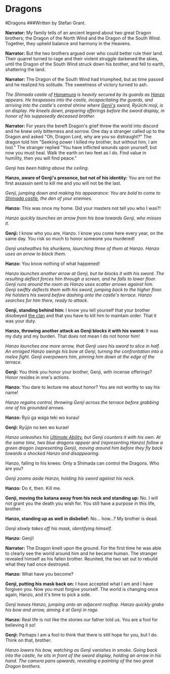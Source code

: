 # Dragons

#Dragons
###Written by Stefan Grant.

**Narrator:** My family tells of an ancient legend about two great Dragon brothers; the Dragon of the North Wind and the Dragon of the South Wind. Together, they upheld balance and harmony in the Heavens.

**Narrator:** But the two brothers argued over who could better rule their land. Their quarrel turned to rage and their violent struggle darkened the skies, until the Dragon of the South Wind struck down his brother, and fell to earth, shattering the land.

**Narrator:** The Dragon of the South Wind had triumphed, but as time passed and he realized his solitude. The sweetness of victory turned to ash.

*The Shimada castle of [Hanamura](https://overwatch.gamepedia.com/Hanamura) is heavily secured by its guards as [Hanzo](https://overwatch.gamepedia.com/Hanzo) appears. He trespasses into the castle, incapacitating the guards, and arriving into the castle's central shrine where [Genji's](https://overwatch.gamepedia.com/Genji) sword, Ryūichi moji, is on display. He kneels down, preparing offerings before the sword display, in honor of his supposedly deceased brother.*

**Narrator:** For years the bereft Dragon's grief threw the world into discord and he knew only bitterness and sorrow. One day a stranger called up to the Dragon and asked "Oh, Dragon Lord, why are you so distraught?" The dragon told him "Seeking power I killed my brother, but without him, I am lost." The stranger replied "You have inflicted wounds upon yourself, but now you must heal. Walk the earth on two feet as I do. Find value in humility, then you will find peace."

*Genji has been hiding above the ceiling.*

**Hanzo, aware of Genji's presence, but not of his identity:** You are not the first assassin sent to kill me and you will not be the last.

*Genji, jumping down and making his appearance: You are bold to come to [Shimada castle](https://overwatch.gamepedia.com/Hanamura), the den of your enemies.*

**Hanzo:** This was once my home. Did your masters not tell you who I was?!

*Hanzo quickly launches an arrow from his bow towards Genji, who misses it.*

**Genji:** I know who you are, Hanzo. I know you come here every year, on the same day. You risk so much to honor someone you murdered!

*Genji unsheathes his shurikens, launching three of them at Hanzo. Hanzo uses an arrow to block them.*

**Hanzo:** You know nothing of what happened!

*Hanzo launches another arrow at Genji, but he blocks it with his sword. The resulting deflect forces him through a screen, and he falls to lower floor. Genji runs around the room as Hanzo uses scatter arrows against him. Genji swiftly deflects them with his sword, jumping back to the higher floor. He holsters his sword before dashing onto the castle's terrace. Hanzo searches for him there, ready to attack.*

**Genji, standing behind him:** I know you tell yourself that your brother disobeyed [the clan](https://overwatch.gamepedia.com/Shimada_Clan) and that you have to kill him to maintain order. That it was your duty.

**Hanzo, throwing another attack as Genji blocks it with his sword:** It was my duty and my burden. That does not mean I do not honor him!

*Hanzo launches one more arrow, that Genji uses his sword to slice in half. An enraged Hanzo swings his bow at Genji, turning the confrontation into a melee fight. Genji overpowers him, pinning him down at the edge of the terrace.*

**Genji:** You think you honor your brother, Genji, with incense offerings? Honor resides in one's actions.

**Hanzo:** You dare to lecture me about honor? You are not worthy to say his name!

*Hanzo regains control, throwing Genji across the terrace before grabbing one of his grounded arrows.*

**Hanzo:** Ryū ga waga teki wo kurau!

**Genji:** Ryūjin no ken wo kurae!

*Hanzo unleashes his [Ultimate Ability](https://overwatch.gamepedia.com/Ultimate_ability), but Genji counters it with his own. At the same time, two blue dragons appear and (representing Hanzo) follow a green dragon (representing Genji), moving around him before they fly back towards a shocked Hanzo and disappearing.*

Hanzo, falling to his knees: Only a Shimada can control the Dragons. Who are you?

*Genji zooms aside Hanzo, holding his sword against his neck.*

**Hanzo:** Do it, then. Kill me.

**Genji, moving the katana away from his neck and standing up:** No. I will not grant you the death you wish for. You still have a purpose in this life, brother.

**Hanzo, standing up as well in disbelief:** No... how...? My brother is dead.

*Genji slowly takes off his mask, identifying himself.*

**Hanzo:** Genji!

**Narrator:** The Dragon knelt upon the ground. For the first time he was able to clearly see the world around him and he became human. The stranger revealed himself as his fallen brother. Reunited, the two set out to rebuild what they had once destroyed.

**Hanzo:** What have you become?

**Genji, putting his mask back on:** I have accepted what I am and I have forgiven you. Now you must forgive yourself. The world is changing once again, Hanzo, and it's time to pick a side.

*Genji leaves Hanzo, jumping onto an adjacent rooftop. Hanzo quickly grabs his bow and arrow, aiming it at Genji in rage.*

**Hanzo:** Real life is not like the stories our father told us. You are a fool for believing it so!

**Genji:** Perhaps I am a fool to think that there is still hope for you, but I do. Think on that, brother.

*Hanzo lowers his bow, watching as Genji vanishes in smoke. Going back into the castle, he sits in front of the sword display, holding an arrow in his hand. The camera pans upwards, revealing a painting of the two great Dragon brothers.*

<!--
yeet
-->
